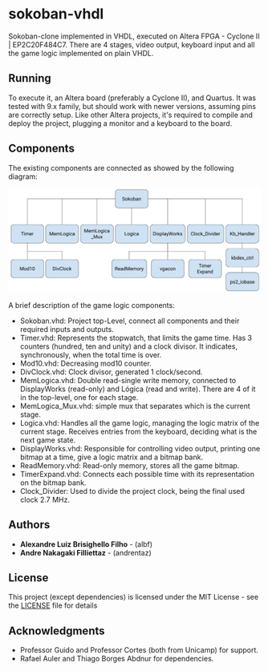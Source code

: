 # sokoban-vhdl

Sokoban-clone implemented in VHDL, executed on Altera FPGA - Cyclone II | EP2C20F484C7. There are 4 stages, video output, keyboard input and all the game logic implemented on plain VHDL.

## Running

To execute it, an Altera board (preferably a Cyclone II), and Quartus. It was tested with 9.x family, but should work with newer versions, assuming pins are correctly setup. Like other Altera projects, it's required to compile and deploy the project, plugging a monitor and a keyboard to the board.

## Components

The existing components are connected as showed by the following diagram:

![Sokoban components diagram](/diagram.png)

A brief description of the game logic components:

- Sokoban.vhd: Project top-Level, connect all components and their required inputs and outputs.
- Timer.vhd: Represents the stopwatch, that limits the game time. Has 3 counters (hundred, ten and unity) and a clock divisor. It indicates, synchronously, when the total time is over.
- Mod10.vhd: Decreasing mod10 counter.
- DivClock.vhd: Clock divisor, generated 1 clock/second.
- MemLogica.vhd: Double read-single write memory, connected to DisplayWorks (read-only) and Lógica (read and write). There are 4 of it in the top-level, one for each stage.
- MemLogica_Mux.vhd: simple mux that separates which is the current stage.
- Logica.vhd: Handles all the game logic, managing the logic matrix of the current stage. Receives entries from the keyboard, deciding what is the next game state.
- DisplayWorks.vhd: Responsible for controlling video output, printing one bitmap at a time, give a logic matrix and a bitmap bank.
- ReadMemory.vhd: Read-only memory, stores all the game bitmap.
- TimerExpand.vhd: Connects each possible time with its representation on the bitmap bank.
- Clock_Divider: Used to divide the project clock, being the final used clock 2.7 MHz.

## Authors

* **Alexandre Luiz Brisighello Filho** - (albf)
* **Andre Nakagaki Filliettaz** - (andrentaz)

## License

This project (except dependencies) is licensed under the MIT License - see the [LICENSE](LICENSE) file for details

## Acknowledgments

* Professor Guido and Professor Cortes (both from Unicamp) for support.
* Rafael Auler and Thiago Borges Abdnur for dependencies.
